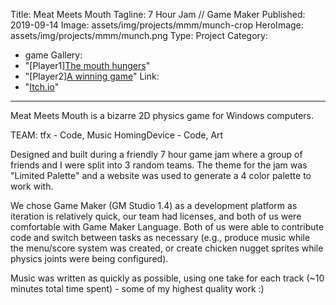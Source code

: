﻿Title: Meat Meets Mouth
Tagline: 7 Hour Jam // Game Maker 
Published: 2019-09-14
Image: assets/img/projects/mmm/munch-crop
HeroImage: assets/img/projects/mmm/munch.png
Type: Project
Category: 
  - game
Gallery: 
  - "[Player1][The mouth hungers](assets/img/projects/mmm/munch)"
  - "[Player2][A winning game](assets/img/projects/mmm/EatMe.png)"
Link:
  - "[Itch.io](https://saltmonger.itch.io/meat-meets-mouth)"
---
Meat Meets Mouth is a bizarre 2D physics game for Windows computers.

TEAM: 
tfx - Code, Music
HomingDevice - Code, Art

Designed and built during a friendly 7 hour game jam where a group of friends and I were split into 3 random teams.  The theme for the jam was "Limited Palette" and a website was used to generate a 4 color palette to work with.

We chose Game Maker (GM Studio 1.4) as a development platform as iteration is relatively quick, our team had licenses, and both of us were comfortable with Game Maker Language.  Both of us were able to contribute code and switch between tasks as necessary (e.g., produce music while the menu/score system was created, or create chicken nugget sprites while physics joints were being configured).

Music was written as quickly as possible, using one take for each track (~10 minutes total time spent) - some of my highest quality work :)